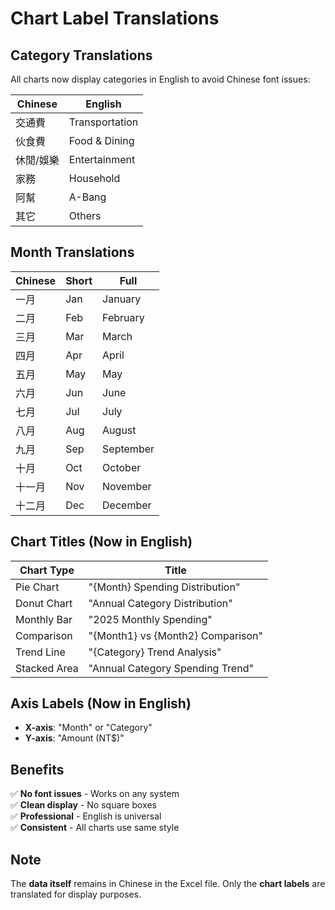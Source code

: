 # Chart Label Translations

## Category Translations

All charts now display categories in English to avoid Chinese font issues:

| Chinese | English |
|---------|---------|
| 交通費 | Transportation |
| 伙食費 | Food & Dining |
| 休閒/娛樂 | Entertainment |
| 家務 | Household |
| 阿幫 | A-Bang |
| 其它 | Others |

## Month Translations

| Chinese | Short | Full |
|---------|-------|------|
| 一月 | Jan | January |
| 二月 | Feb | February |
| 三月 | Mar | March |
| 四月 | Apr | April |
| 五月 | May | May |
| 六月 | Jun | June |
| 七月 | Jul | July |
| 八月 | Aug | August |
| 九月 | Sep | September |
| 十月 | Oct | October |
| 十一月 | Nov | November |
| 十二月 | Dec | December |

## Chart Titles (Now in English)

| Chart Type | Title |
|------------|-------|
| Pie Chart | "{Month} Spending Distribution" |
| Donut Chart | "Annual Category Distribution" |
| Monthly Bar | "2025 Monthly Spending" |
| Comparison | "{Month1} vs {Month2} Comparison" |
| Trend Line | "{Category} Trend Analysis" |
| Stacked Area | "Annual Category Spending Trend" |

## Axis Labels (Now in English)

- **X-axis**: "Month" or "Category"
- **Y-axis**: "Amount (NT$)"

## Benefits

✅ **No font issues** - Works on any system  
✅ **Clean display** - No square boxes  
✅ **Professional** - English is universal  
✅ **Consistent** - All charts use same style  

## Note

The **data itself** remains in Chinese in the Excel file. Only the **chart labels** are translated for display purposes.

